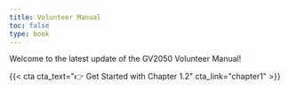 ```yaml
---
title: Volunteer Manual
toc: false
type: book
---
```


Welcome to the latest update of the GV2050 Volunteer Manual!

{{< cta cta_text="👉 Get Started with Chapter 1.2" cta_link="chapter1" >}}
